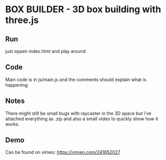 # BOX BUILDER - 3D box building with three.js

## Run
just oppen index.html and play around

## Code
Main code is in js/main.js and the comments should explain what is happening

## Notes
There might still be small bugs with raycaster in the 3D space but i’ve attached everything as .zip and also a small video to quickly show how it works.

## Demo
Can be found on vimeo: https://vimeo.com/241652027
